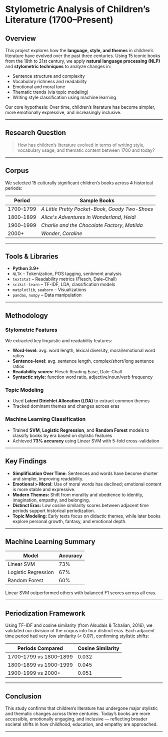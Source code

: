 # Stylometric Analysis of Children’s Literature (1700–Present)

##  Overview

This project explores how the **language, style, and themes** in children’s literature have evolved over the past three centuries. Using 15 iconic books from the 18th to 21st century, we apply **natural language processing (NLP)** and **stylometric techniques** to analyze changes in:

- Sentence structure and complexity  
- Vocabulary richness and readability  
- Emotional and moral tone  
- Thematic trends (via topic modeling)  
- Writing style classification using machine learning

Our core hypothesis: Over time, children’s literature has become simpler, more emotionally expressive, and increasingly inclusive.

---

##  Research Question

> How has children’s literature evolved in terms of writing style, vocabulary usage, and thematic content between 1700 and today?


---

##  Corpus

We selected 15 culturally significant children’s books across 4 historical periods:

| Period        | Sample Books                                         |
|---------------|------------------------------------------------------|
| 1700–1799     | *A Little Pretty Pocket-Book*, *Goody Two-Shoes*     |
| 1800–1899     | *Alice's Adventures in Wonderland*, *Heidi*          |
| 1900–1999     | *Charlie and the Chocolate Factory*, *Matilda*       |
| 2000+         | *Wonder*, *Coraline*                                 |

---

##  Tools & Libraries

- **Python 3.9+**
- `NLTK` – Tokenization, POS tagging, sentiment analysis
- `textstat` – Readability metrics (Flesch, Dale–Chall)
- `scikit-learn` – TF-IDF, LDA, classification models
- `matplotlib`, `seaborn` – Visualizations
- `pandas`, `numpy` – Data manipulation

---

##  Methodology

### Stylometric Features
We extracted key linguistic and readability features:
- **Word-level:** avg. word length, lexical diversity, moral/emotional word ratios
- **Sentence-level:** avg. sentence length, complex/short/long sentence ratios
- **Readability scores:** Flesch Reading Ease, Dale–Chall
- **Syntactic style:** function word ratio, adjective/noun/verb frequency

### Topic Modeling
- Used **Latent Dirichlet Allocation (LDA)** to extract common themes
- Tracked dominant themes and changes across eras

### Machine Learning Classification
- Trained **SVM**, **Logistic Regression**, and **Random Forest** models to classify books by era based on stylistic features
- Achieved **73% accuracy** using Linear SVM with 5-fold cross-validation

---

##  Key Findings

- **Simplification Over Time:** Sentences and words have become shorter and simpler, improving readability.
- **Emotional > Moral:** Use of moral words has declined; emotional content is more stable and expressive.
- **Modern Themes:** Shift from morality and obedience to identity, imagination, empathy, and belonging.
- **Distinct Eras:** Low cosine similarity scores between adjacent time periods support historical periodization.
- **Topic Modeling:** Early texts focus on didactic themes, while later books explore personal growth, fantasy, and emotional depth.

---

##  Machine Learning Summary

| Model               | Accuracy |
|--------------------|----------|
| Linear SVM          | 73%      |
| Logistic Regression | 67%      |
| Random Forest       | 60%      |

Linear SVM outperformed others with balanced F1 scores across all eras.

---

##  Periodization Framework

Using TF-IDF and cosine similarity (from Alsudais & Tchalian, 2016), we validated our division of the corpus into four distinct eras. Each adjacent time period had very low similarity (< 0.07), confirming stylistic shifts:

| Periods Compared           | Cosine Similarity |
|----------------------------|-------------------|
| 1700–1799 vs 1800–1899     | 0.032             |
| 1800–1899 vs 1900–1999     | 0.045             |
| 1900–1999 vs 2000+         | 0.051             |

---

##  Conclusion

This study confirms that children’s literature has undergone major stylistic and thematic changes across three centuries.
Today’s books are more accessible, emotionally engaging, and inclusive — reflecting broader societal shifts in how childhood, education, and empathy are approached.

---

